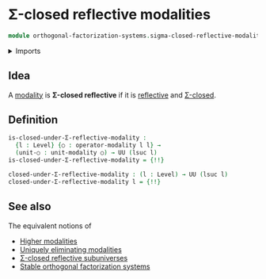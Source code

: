 # Σ-closed reflective modalities

```agda
module orthogonal-factorization-systems.sigma-closed-reflective-modalities where
```

<details><summary>Imports</summary>

```agda
open import foundation.cartesian-product-types
open import foundation.dependent-pair-types
open import foundation.universe-levels

open import orthogonal-factorization-systems.modal-operators
open import orthogonal-factorization-systems.reflective-modalities
open import orthogonal-factorization-systems.sigma-closed-modalities
```

</details>

## Idea

A [modality](orthogonal-factorization-systems.modal-operators.md) is **Σ-closed
reflective** if it is
[reflective](orthogonal-factorization-systems.reflective-modalities.md) and
[Σ-closed](orthogonal-factorization-systems.sigma-closed-modalities.md).

## Definition

```agda
is-closed-under-Σ-reflective-modality :
  {l : Level} {○ : operator-modality l l} →
  (unit-○ : unit-modality ○) → UU (lsuc l)
is-closed-under-Σ-reflective-modality = {!!}

closed-under-Σ-reflective-modality : (l : Level) → UU (lsuc l)
closed-under-Σ-reflective-modality l = {!!}
```

## See also

The equivalent notions of

- [Higher modalities](orthogonal-factorization-systems.higher-modalities.md)
- [Uniquely eliminating modalities](orthogonal-factorization-systems.uniquely-eliminating-modalities.md)
- [Σ-closed reflective subuniverses](orthogonal-factorization-systems.sigma-closed-reflective-subuniverses.md)
- [Stable orthogonal factorization systems](orthogonal-factorization-systems.stable-orthogonal-factorization-systems.md)
